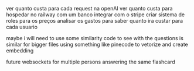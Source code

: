 ver quanto custa para cada request na openAI
ver quanto custa para hospedar no railway com um banco 
integrar com o stripe
criar sistema de roles para os preços
analisar os gastos para saber quanto ira custar para cada usuario


maybe i will need to use some similarity code to see with the questions is similar
for bigger files using something like pinecode to vetorize and create embedding



future
websockets for multiple persons answering the same flashcard 
